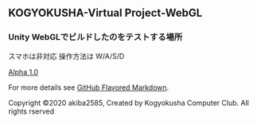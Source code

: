 ## KOGYOKUSHA-Virtual Project-WebGL

### Unity WebGLでビルドしたのをテストする場所
スマホは非対応
操作方法は W/A/S/D

[Alpha 1.0](/GYOKUSHA-test-Web-GL/)


For more details see [GitHub Flavored Markdown](https://guides.github.com/features/mastering-markdown/).

Copyright ©2020 akiba2585, Created by Kogyokusha Computer Club. All rights rserved
